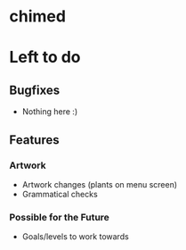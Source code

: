 chimed
======

# Left to do
## Bugfixes
- Nothing here :)

## Features
### Artwork
- Artwork changes (plants on menu screen)
- Grammatical checks

### Possible for the Future
- Goals/levels to work towards

